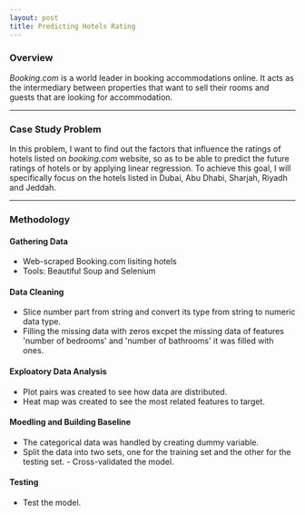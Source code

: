 ```yaml
---
layout: post
title: Predicting Hotels Rating 
---
```


### Overview 
*Booking.com* is a world leader in booking accommodations online. It acts as the intermediary between properties that want to sell their rooms and guests that are looking for accommodation.

---
### Case Study Problem 
In this problem, I want to find out the factors that influence the ratings of hotels listed on *booking.com* website, so as to be able to predict the future ratings of hotels or by applying linear regression. To achieve this goal, I will specifically focus on the hotels listed in Dubai, Abu Dhabi, Sharjah, Riyadh and Jeddah. 

----
### Methodology

#### Gathering Data
- Web-scraped Booking.com lisiting hotels 
- Tools: Beautiful Soup and Selenium

#### Data Cleaning 
- Slice number part from string and convert its type from string to numeric data type.
- Filling the missing data with zeros excpet the missing data of features 'number of bedrooms' and 'number of bathrooms' it was filled with ones.

#### Exploatory Data Analysis 
- Plot pairs was created to see how data are distributed. 
- Heat map was created to see the most related features to target. 

#### Moedling and Building Baseline 
- The categorical data was handled by creating dummy variable. 
- Split the data into two sets, one for the training set and the other for the testing set. - Cross-validated the model. 

#### Testing 
- Test the model.   

